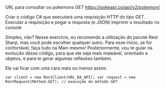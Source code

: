 URL para consultar os pokemons GET https://pokeapi.co/api/v2/pokemon/ 

Criar o código C# que executará uma requisição HTTP do tipo GET.
Executar a requisição e pegar a resposta (o JSON)
Imprimir o resultado no console


Simples, não? Nesse exercício, eu recomendo a utilização do pacote Rest Sharp, mas você pode escolher qualquer outro. Para esse início, se for confortável, faça tudo na Main mesmo! Posteriormente, vou te guiar na evolução desse código, para que ele seja mais maleável, orientado a objetos, e para te gerar algumas reflexões também.

Ele vai ficar com uma cara mais ou menos assim:

``
var client = new RestClient(URL_DA_API);
var request = new RestRequest(Method.GET);
// execução do método GET
``